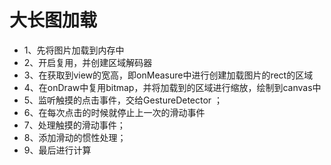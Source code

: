 # 大长图加载

 * 1、先将图片加载到内存中
 * 2、开启复用，并创建区域解码器
 * 3、在获取到view的宽高，即onMeasure中进行创建加载图片的rect的区域
 * 4、在onDraw中复用bitmap，并将加载到的区域进行缩放，绘制到canvas中
 * 5、监听触摸的点击事件，交给GestureDetector ；
 * 6、在每次点击的时候就停止上一次的滑动事件
 * 7、处理触摸的滑动事件；
 * 8、添加滑动的惯性处理；
 * 9、最后进行计算
